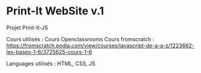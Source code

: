 # Print-It WebSite v.1

Projet Print-It-JS

Cours utilisés :
Cours Openclassrooms
Cours fromscratch : https://fromscratch.podia.com/view/courses/javascript-de-a-a-z/1223662-les-bases-1-6/3725625-cours-1-6

Languages utilisés :
HTML, CSS, JS
